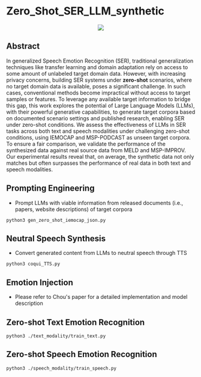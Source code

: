 # Zero_Shot_SER_LLM_synthetic

<p align="center">
  <img src=https://github.com/user-attachments/assets/f2603652-d4b1-4466-82b1-cfbc203b2cae />
<p>

## Abstract

In generalized Speech Emotion Recognition (SER), traditional generalization techniques like transfer learning and domain adaptation rely on access to some amount of unlabeled target domain data. However, with increasing privacy concerns, building SER systems under **zero-shot** scenarios, where no target domain data is available, poses a significant challenge. In such cases, conventional methods become impractical without access to target samples or features. To leverage any available target information to bridge this gap, this work explores the potential of Large Language Models (LLMs), with their powerful generative capabilities, to generate target corpora based on documented scenario settings and published research, enabling SER under zero-shot conditions.
We assess the effectiveness of LLMs in SER tasks across both text and speech modalities under challenging zero-shot conditions, using IEMOCAP and MSP-PODCAST as unseen target corpora. To ensure a fair comparison, we validate the performance of the synthesized data against real source data from MELD and MSP-IMPROV. Our experimental results reveal that, on average, the synthetic data not only matches but often surpasses the performance of real data in both text and speech modalities.

## Prompting Engineering

- Prompt LLMs with viable information from released documents (i.e., papers, website descriptions) of target corpora

```
python3 gen_zero_shot_iemocap_json.py
```

## Neutral Speech Synthesis

- Convert generated content from LLMs to neutral speech through TTS

```
python3 coqui_TTS.py
```

## Emotion Injection

- Please refer to Chou's paper for a detailed implementation and model description

## Zero-shot Text Emotion Recognition

```
python3 ./text_modality/train_text.py
```

## Zero-shot Speech Emotion Recognition

```
python3 ./speech_modality/train_speech.py
```
